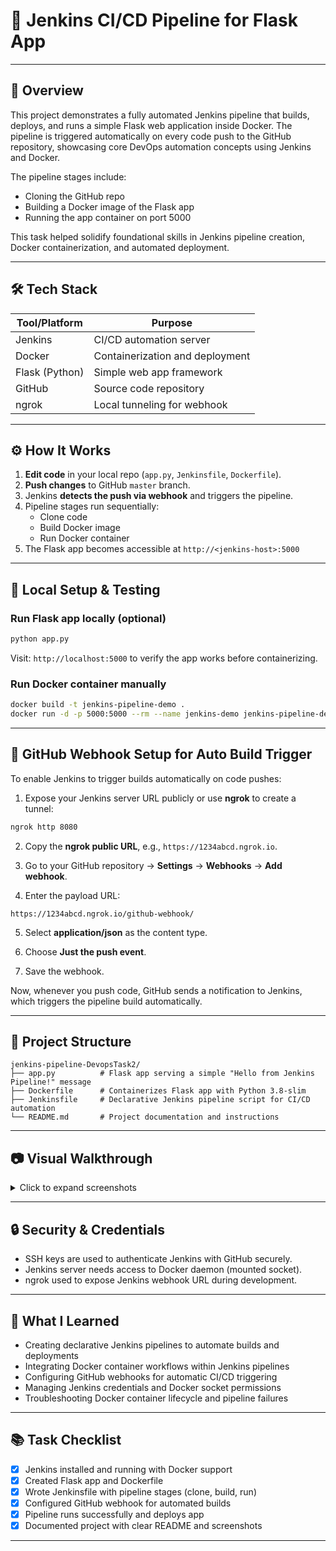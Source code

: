 # 🚀 Jenkins CI/CD Pipeline for Flask App

---

## 📌 Overview

This project demonstrates a fully automated Jenkins pipeline that builds, deploys, and runs a simple Flask web application inside Docker. The pipeline is triggered automatically on every code push to the GitHub repository, showcasing core DevOps automation concepts using Jenkins and Docker.

The pipeline stages include:

- Cloning the GitHub repo  
- Building a Docker image of the Flask app  
- Running the app container on port 5000  

This task helped solidify foundational skills in Jenkins pipeline creation, Docker containerization, and automated deployment.

---

## 🛠️ Tech Stack

| Tool/Platform | Purpose                      |
|---------------|------------------------------|
| Jenkins       | CI/CD automation server       |
| Docker        | Containerization and deployment|
| Flask (Python)| Simple web app framework      |
| GitHub        | Source code repository        |
| ngrok         | Local tunneling for webhook   |

---

## ⚙️ How It Works

1. **Edit code** in your local repo (`app.py`, `Jenkinsfile`, `Dockerfile`).  
2. **Push changes** to GitHub `master` branch.  
3. Jenkins **detects the push via webhook** and triggers the pipeline.  
4. Pipeline stages run sequentially:  
    - Clone code  
    - Build Docker image  
    - Run Docker container  
5. The Flask app becomes accessible at `http://<jenkins-host>:5000`  

---

 

## 🧪 Local Setup & Testing

### Run Flask app locally (optional)

```bash
python app.py
````

Visit: `http://localhost:5000` to verify the app works before containerizing.

### Run Docker container manually

```bash
docker build -t jenkins-pipeline-demo .
docker run -d -p 5000:5000 --rm --name jenkins-demo jenkins-pipeline-demo
```

 

---

## 🔄 GitHub Webhook Setup for Auto Build Trigger

To enable Jenkins to trigger builds automatically on code pushes:

1. Expose your Jenkins server URL publicly or use **ngrok** to create a tunnel:

```bash
ngrok http 8080
```

2. Copy the **ngrok public URL**, e.g., `https://1234abcd.ngrok.io`.

3. Go to your GitHub repository → **Settings** → **Webhooks** → **Add webhook**.

4. Enter the payload URL:

```
https://1234abcd.ngrok.io/github-webhook/
```

5. Select **application/json** as the content type.

6. Choose **Just the push event**.

7. Save the webhook.

Now, whenever you push code, GitHub sends a notification to Jenkins, which triggers the pipeline build automatically.

---

## 📁 Project Structure

```
jenkins-pipeline-DevopsTask2/
├── app.py          # Flask app serving a simple "Hello from Jenkins Pipeline!" message
├── Dockerfile      # Containerizes Flask app with Python 3.8-slim
├── Jenkinsfile     # Declarative Jenkins pipeline script for CI/CD automation
└── README.md       # Project documentation and instructions
```

---

## 📷 Visual Walkthrough

<details>
<summary>Click to expand screenshots</summary>

1. **Jenkins Pipeline Setup**
   ![jenkins-setup](./screenshots/jenkins-setup.png)

2. **Pipeline Running and Console Output**
   ![jenkins-console](./screenshots/jenkins-console.png)

3. **Docker Image Built Successfully**
   ![docker-image](./screenshots/docker-image.png)

4. **Flask App Running in Container**
   ![flask-app](./screenshots/flask-app.png)

5. **GitHub Webhook Setup**
   ![github-webhook](./screenshots/github-webhook.png)

6. **ngrok Tunnel Running**
   ![ngrok-tunnel](./screenshots/ngrok-tunnel.png)

</details>

---

## 🔒 Security & Credentials

* SSH keys are used to authenticate Jenkins with GitHub securely.
* Jenkins server needs access to Docker daemon (mounted socket).
* ngrok used to expose Jenkins webhook URL during development.

---

## 🧠 What I Learned

* Creating declarative Jenkins pipelines to automate builds and deployments
* Integrating Docker container workflows within Jenkins pipelines
* Configuring GitHub webhooks for automatic CI/CD triggering
* Managing Jenkins credentials and Docker socket permissions
* Troubleshooting Docker container lifecycle and pipeline failures

---

## 📚 Task Checklist

* [x] Jenkins installed and running with Docker support
* [x] Created Flask app and Dockerfile
* [x] Wrote Jenkinsfile with pipeline stages (clone, build, run)
* [x] Configured GitHub webhook for automated builds
* [x] Pipeline runs successfully and deploys app
* [x] Documented project with clear README and screenshots

---
